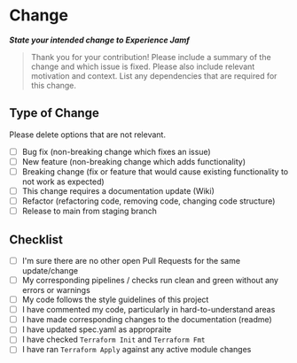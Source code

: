 # Change

**_State your intended change to Experience Jamf_**

> Thank you for your contribution!
> Please include a summary of the change and which issue is fixed.
> Please also include relevant motivation and context.
> List any dependencies that are required for this change.

## Type of Change

Please delete options that are not relevant.

- [ ] Bug fix (non-breaking change which fixes an issue)
- [ ] New feature (non-breaking change which adds functionality)
- [ ] Breaking change (fix or feature that would cause existing functionality to not work as expected)
- [ ] This change requires a documentation update (Wiki)
- [ ] Refactor (refactoring code, removing code, changing code structure)
- [ ] Release to main from staging branch

## Checklist

- [ ] I'm sure there are no other open Pull Requests for the same update/change
- [ ] My corresponding pipelines / checks run clean and green without any errors or warnings
- [ ] My code follows the style guidelines of this project
- [ ] I have commented my code, particularly in hard-to-understand areas
- [ ] I have made corresponding changes to the documentation (readme)
- [ ] I have updated spec.yaml as appropraite
- [ ] I have checked `Terraform Init` and `Terraform Fmt`
- [ ] I have ran `Terraform Apply` against any active module changes
